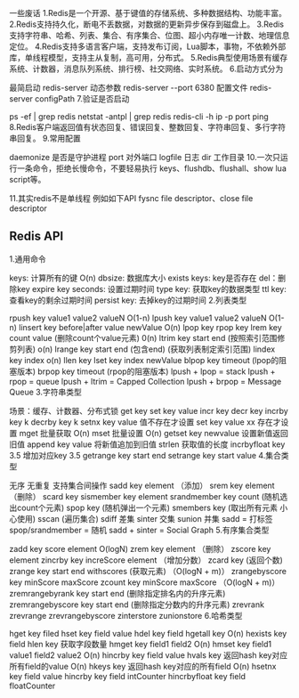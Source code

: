 一些废话
1.Redis是一个开源、基于键值的存储系统、多种数据结构、功能丰富。
2.Redis支持持久化，断电不丢数据，对数据的更新异步保存到磁盘上。
3.Redis支持字符串、哈希、列表、集合、有序集合、位图、超小内存唯一计数、地理信息定位。
4.Redis支持多语言客户端，支持发布订阅，Lua脚本，事物，不依赖外部库，单线程模型，支持主从复制，高可用，分布式。
5.Redis典型使用场景有缓存系统、计数器，消息队列系统、排行榜、社交网络、实时系统。
6.启动方式分为

最简启动 redis-server
动态参数 redis-server --port 6380
配置文件 redis-server configPath
7.验证是否启动

ps -ef | grep redis
netstat -antpl | grep redis
redis-cli -h ip -p port ping
8.Redis客户端返回值有状态回复、错误回复、整数回复、字符串回复、多行字符串回复。
9.常用配置

daemonize 是否是守护进程
port 对外端口
logfile 日志
dir 工作目录
10.一次只运行一条命令，拒绝长慢命令，不要轻易执行 keys、flushdb、flushall、show lua script等。

11.其实redis不是单线程 例如如下API fysnc file descriptor、close file descriptor

## Redis API
1.通用命令

keys: 计算所有的键 O(n)
dbsize: 数据库大小
exists keys: key是否存在
del：删除key
expire key seconds: 设置过期时间
type key: 获取key的数据类型
ttl key: 查看key的剩余过期时间
persist key: 去掉key的过期时间
2.列表类型

rpush key value1 value2 valueN O(1-n)
lpush key value1 value2 valueN O(1-n)
linsert key before|after value newValue O(n)
lpop key
rpop key
lrem key count value (删除count个value元素) 0(n)
ltrim key start end (按照索引范围修剪列表) o(n)
lrange key start end (包含end) (获取列表制定索引范围)
lindex key index o(n)
llen key
lset key index newValue
blpop key timeout (lpop的阻塞版本)
brpop key timeout (rpop的阻塞版本)
lpush + lpop = stack
lpush + rpop = queue
lpush + ltrim = Capped Collection
lpush + brpop = Message Queue
3.字符串类型

场景：缓存、计数器、分布式锁
get key
set key value
incr key
decr key
incrby key k
decrby key k
setnx key value 值不存在才设置
set key value xx 存在才设置
mget 批量获取 O(n)
mset 批量设置 O(n)
getset key newvalue 设置新值返回旧值
append key value 将新值追加到旧值
strlen 获取值的长度
incrbyfloat key 3.5 增加对应key 3.5
getrange key start end
setrange key start value
4.集合类型

无序 无重复 支持集合间操作
sadd key element （添加）
srem key element （删除）
scard key
sismember key element
srandmember key count (随机选出count个元素)
spop key (随机弹出一个元素)
smembers key (取出所有元素 小心使用)
sscan (遍历集合)
sdiff 差集
sinter 交集
sunion 并集
sadd = 打标签
spop/srandmember = 随机
sadd + sinter = Social Graph
5.有序集合类型

zadd key score element O(logN)
zrem key element （删除）
zscore key element
zincrby key increScore element （增加分数）
zcard key (返回个数)
zrange key start end withscores (获取元素) （O(logN + m)）
zrangebyscore key minScore maxScore
zcount key minScore maxScore （O(logN + m)）
zremrangebyrank key start end (删除指定排名内的升序元素)
zremrangebyscore key start end (删除指定分数内的升序元素)
zrevrank
zrevrange
zrevrangebyscore
zinterstore
zunionstore
6.哈希类型

hget key filed
hset key field value
hdel key field
hgetall key O(n)
hexists key field
hlen key 获取字段数量
hmget key field1 field2 O(n)
hmset key field1 value1 field2 value2 O(n)
hincrby key field value
hvals key 返回hash key对应所有field的value O(n)
hkeys key 返回hash key对应的所有field O(n)
hsetnx key field value
hincrby key field intCounter
hincrbyfloat key field floatCounter
